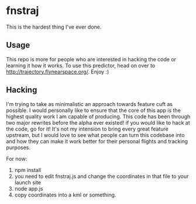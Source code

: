 # fnstraj
This is the hardest thing I've ever done.

## Usage
This repo is more for people who are interested in hacking the code or learning it how it works. To use this predictor, head on over to http://trajectory.flynearspace.org/. Enjoy :)

## Hacking
I'm trying to take as minimalistic an approach towards feature cuft as possible. I would personally like to ensure that the core of this app is the highest quality work I am capable of producing. This code has been through two major rewrites before the alpha ever existed! if you would like to hack at the code, go for it! It's not my intension to bring every great feature upstream, but I would love to see what people can turn this codebase into and how they can make it work better for their personal flights and tracking purposes.

For now: 
 1) npm install
 2) you need to edit fnstraj.js and change the coordinates in that file to your launch site 
 3) node app.js
 4) copy coordinates into a kml or something.